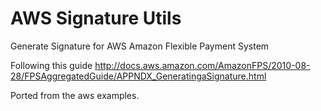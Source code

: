 AWS Signature Utils
======================

Generate Signature for AWS Amazon Flexible Payment System

Following this guide http://docs.aws.amazon.com/AmazonFPS/2010-08-28/FPSAggregatedGuide/APPNDX_GeneratingaSignature.html

Ported from the aws examples.